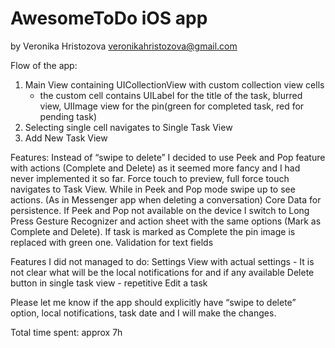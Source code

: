 # AwesomeToDo iOS app
by Veronika Hristozova 
veronikahristozova@gmail.com


Flow of the app:
1. Main View containing UICollectionView with custom collection view cells
   - the custom cell contains UILabel for the title of the task, blurred view, UIImage view for the pin(green for completed task, red for pending task)
2. Selecting single cell navigates to Single Task View
3. Add New Task View


Features:
Instead of “swipe to delete” I decided to use Peek and Pop feature with actions (Complete and Delete) as it seemed more fancy and I had never implemented it so far. 
Force touch to preview, full force touch navigates to Task View. While in Peek and Pop mode swipe up to see actions. (As in Messenger app when deleting a conversation)
Core Data for persistence.
If Peek and Pop not available on the device I switch to Long Press Gesture Recognizer and action sheet with the same options (Mark as Complete and Delete).
If task is marked as Complete the pin image is replaced with green one.
Validation for text fields


Features I did not managed to do:
Settings View with actual settings - It is not clear what will be the local notifications for and if any available
Delete button in single task view - repetitive
Edit a task


Please let me know if the app should explicitly have “swipe to delete” option, local notifications, task date and I will make the changes.

Total time spent: approx 7h

